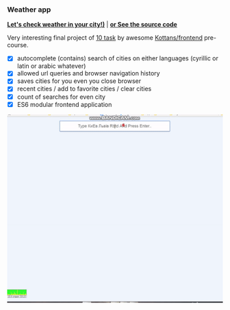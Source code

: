 ### Weather app

[**Let's check weather in your city!)**](https://igorkurkov.github.io/weather-app/) | [**or See the source code**](https://github.com/IgorKurkov/weather-app)

Very interesting final project of [10 task](https://github.com/kottans/frontend/blob/master/test10.md) by awesome [Kottans/frontend](https://github.com/kottans/frontend) pre-course.

- [x] autocomplete (contains) search of cities on either languages (cyrillic or latin or arabic whatever)
- [x] allowed url queries and browser navigation history
- [x] saves cities for you even you close browser
- [x] recent cities / add to favorite cities / clear cities
- [x] count of searches for even city
- [x] ES6 modular frontend application

![weather-how-to](weather-how-to.gif)